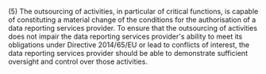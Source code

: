 (5) The outsourcing of activities, in particular of critical functions, is capable of constituting a material change of the conditions for the authorisation of a data reporting services provider. To ensure that the outsourcing of activities does not impair the data reporting services provider's ability to meet its obligations under Directive 2014/65/EU or lead to conflicts of interest, the data reporting services provider should be able to demonstrate sufficient oversight and control over those activities.